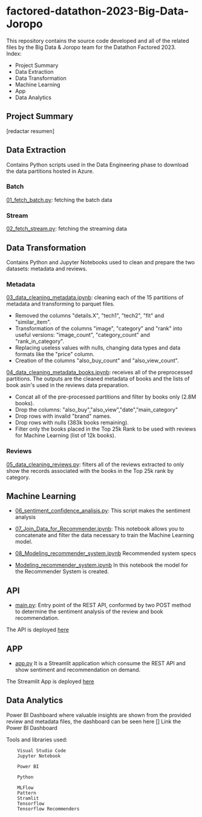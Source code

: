 # factored-datathon-2023-Big-Data-Joropo
This repository contains the source code developed and all of the related files by the Big Data & Joropo team for the Datathon Factored 2023. <br />
Index:
- Project Summary
- Data Extraction
- Data Transformation
- Machine Learning
- App
- Data Analytics

## Project Summary
[redactar resumen]

## Data Extraction
Contains Python scripts used in the Data Engineering phase to download the data partitions hosted in Azure.

### Batch
[01_fetch_batch.py](https://github.com/LuisAnibalVasquez/factored-datathon-2023-Big-Data-Joropo/blob/main/Data%20Extraction/01_fetch_batch.py): fetching the batch data

### Stream
[02_fetch_stream.py](https://github.com/LuisAnibalVasquez/factored-datathon-2023-Big-Data-Joropo/blob/main/Data%20Extraction/02_fetch_stream.py): fetching the streaming data

## Data Transformation
Contains Python and Jupyter Notebooks used to clean and prepare the two datasets: metadata and reviews.

### Metadata
[03_data_cleaning_metadata.ipynb](https://github.com/LuisAnibalVasquez/factored-datathon-2023-Big-Data-Joropo/blob/main/Data%20Transformation/03_data_cleaning_metadata.ipynb): cleaning each of the 15 partitions of metadata and transforming to parquet files.
- Removed the columns "details.X", "tech1", "tech2", "fit" and "similar_item".
- Transformation of the columns "image", "category" and "rank" into useful versions: "image_count", "category_count" and "rank_in_category".
- Replacing useless values with nulls, changing data types and data formats like the "price" column.
- Creation of the columns "also_buy_count" and "also_view_count".

[04_data_cleaning_metadata_books.ipynb](04_data_cleaning_metadata_books.ipynb): receives all of the preprocessed partitions. The outputs are the cleaned metadata of books and the lists of book asin's used in the reviews data preparation.
- Concat all of the pre-processed partitions and filter by books only (2.8M books).
- Drop the columns: "also_buy","also_view","date","main_category"
- Drop rows with invalid "brand" names.
- Drop rows with nulls (383k books remaining).
- Filter only the books placed in the Top 25k Rank to be used with reviews for Machine Learning (list of 12k books).

### Reviews
[05_data_cleaning_reviews.py](https://github.com/LuisAnibalVasquez/factored-datathon-2023-Big-Data-Joropo/blob/main/Data%20Transformation/05_data_cleaning_reviews.py): filters all of the reviews extracted to only show the records associated with the books in the Top 25k rank by category.

## Machine Learning
- [06_sentiment_confidence_analisis.py](https://github.com/LuisAnibalVasquez/factored-datathon-2023-Big-Data-Joropo/blob/main/Machine%20Learning/06_sentiment_confidence_analisis.py):
This script makes the sentiment analysis
- [07_Join_Data_for_Recommender.ipynb](https://github.com/LuisAnibalVasquez/factored-datathon-2023-Big-Data-Joropo/blob/main/notebook/Join_Data_for_Recommender.ipynb):
This notebook allows you to concatenate and filter the data necessary to train the Machine Learning model.
- [08_Modeling_recommender_system.ipynb](https://github.com/LuisAnibalVasquez/factored-datathon-2023-Big-Data-Joropo/blob/main/Machine%20Learning/08_Modeling_recommender_system.ipynb)
Recommended system specs

- [Modeling_recommender_system.ipynb](https://github.com/LuisAnibalVasquez/factored-datathon-2023-Big-Data-Joropo/blob/main/notebook/Modeling_recommender_system.ipynb)
In this notebook the model for the Recommender System is created.

## API
- [main.py](https://github.com/LuisAnibalVasquez/factored-datathon-2023-Big-Data-Joropo/blob/main/app/main.py):
Entry point of the REST API, conformed by two POST method to determine the sentiment analysis of the review and book recommendation.

The API is deployed [here](https://joropo-factored.onrender.com/docs)

## APP
- [app.py](https://github.com/LuisAnibalVasquez/factored-datathon-2023-Big-Data-Joropo/blob/main/app.py)
It is a Streamlit application which consume the REST API and show sentiment and recommendation on demand.

The Streamlit App is deployed [here](https://joropo-factored-app.onrender.com/)

## Data Analytics
Power BI Dashboard where valuable insights are shown from the provided review and metadata files, the dashboard can be seen here []
Link the Power BI Dashboard

Tools and libraries used:

        Visual Studio Code
        Jupyter Notebook

        Power BI

        Python

        MLFlow      
        Pattern     
        Stramlit
        Tensorflow  
        Tensorflow Recommenders
